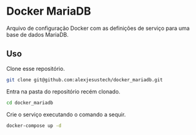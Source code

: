 # Docker MariaDB

Arquivo de configuração Docker com as definições de serviço para uma base de dados MariaDB.

## Uso

Clone esse repositório.

```bash
git clone git@github.com:alexjesustech/docker_mariadb.git
```

Entra na pasta do repositório recém clonado.

```bash
cd docker_mariadb
```

Crie o serviço executando o comando a sequir.

```bash
docker-compose up -d
```

